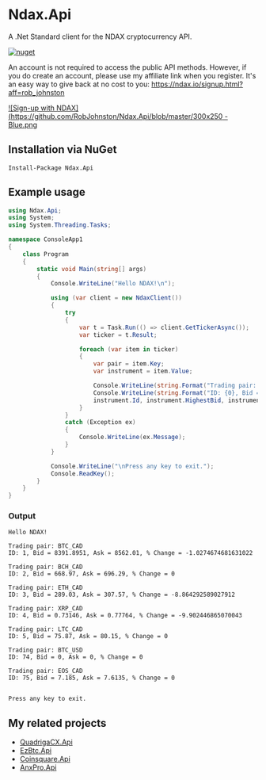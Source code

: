 ﻿# Ndax.Api
A .Net Standard client for the NDAX cryptocurrency API.

[![nuget](https://img.shields.io/nuget/v/Ndax.Api.svg)](https://www.nuget.org/packages/Ndax.Api/)

An account is not required to access the public API methods. 
However, if you do create an account, please use my affiliate link when you register.
It's an easy way to give back at no cost to you: https://ndax.io/signup.html?aff=rob_johnston


[![Sign-up with NDAX](https://github.com/RobJohnston/Ndax.Api/blob/master/300x250 - Blue.png](https://ndax.io/signup.html?aff=rob_johnston)

## Installation via NuGet
```
Install-Package Ndax.Api
```

## Example usage

```csharp
using Ndax.Api;
using System;
using System.Threading.Tasks;

namespace ConsoleApp1
{
    class Program
    {
        static void Main(string[] args)
        {
            Console.WriteLine("Hello NDAX!\n");

            using (var client = new NdaxClient())
            {
                try
                {
                    var t = Task.Run(() => client.GetTickerAsync());
                    var ticker = t.Result;

                    foreach (var item in ticker)
                    {
                        var pair = item.Key;
                        var instrument = item.Value;

                        Console.WriteLine(string.Format("Trading pair: {0}", pair));
                        Console.WriteLine(string.Format("ID: {0}, Bid = {1}, Ask = {2}, % Change = {3}\n",
                        instrument.Id, instrument.HighestBid, instrument.LowestAsk, instrument.PercentChange));
                    }
                }
                catch (Exception ex)
                {
                    Console.WriteLine(ex.Message);
                }
            }

            Console.WriteLine("\nPress any key to exit.");
            Console.ReadKey();
        }
    }
}

```

### Output
```
Hello NDAX!

Trading pair: BTC_CAD
ID: 1, Bid = 8391.8951, Ask = 8562.01, % Change = -1.0274674681631022

Trading pair: BCH_CAD
ID: 2, Bid = 668.97, Ask = 696.29, % Change = 0

Trading pair: ETH_CAD
ID: 3, Bid = 289.03, Ask = 307.57, % Change = -8.864292589027912

Trading pair: XRP_CAD
ID: 4, Bid = 0.73146, Ask = 0.77764, % Change = -9.902446865070043

Trading pair: LTC_CAD
ID: 5, Bid = 75.87, Ask = 80.15, % Change = 0

Trading pair: BTC_USD
ID: 74, Bid = 0, Ask = 0, % Change = 0

Trading pair: EOS_CAD
ID: 75, Bid = 7.185, Ask = 7.6135, % Change = 0


Press any key to exit.
```

## My related projects

* [QuadrigaCX.Api](https://github.com/RobJohnston/QuadrigaCX.Api)
* [EzBtc.Api](https://github.com/RobJohnston/EzBtc.Api)
* [Coinsquare.Api](https://github.com/RobJohnston/Coinsquare.Api)
* [AnxPro.Api](https://github.com/RobJohnston/AnxPro.Api)